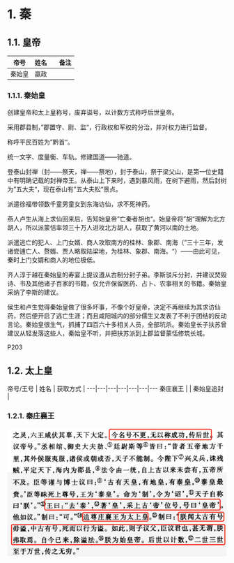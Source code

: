 # 1. 秦

## 1.1. 皇帝

帝号 | 姓名 |  | 备注
---|---|---|-
秦始皇 | 嬴政 | 

### 1.1.1. 秦始皇

创建皇帝和太上皇称号，废弃谥号，以计数方式称呼后世皇帝。

采用郡县制，”郡置守、尉、监“，行政权和军权的分治，并对权力进行监督。

称呼平民百姓为”黔首“。

统一文字、度量衡、车轨。修建国道——驰道。

登泰山封禅（封——祭天，禅——祭地），封于泰山，祭于梁父山，是第一位史籍中有明确记载的封禅帝王。从泰山上下来时，遇到暴风雨，在树下避雨，然后封树为”五大夫“，现在泰山有”五大夫松“景点。

派遣徐福带领数千童男童女到东海访仙，求不死神药。

燕人卢生从海上求仙回来后，告知始皇帝”亡秦者胡也“。始皇帝将”胡“理解为北方胡人，所以派蒙恬率领三十万人进攻北方胡人，获取了黄河以南的土地。

派遣逃亡的犯人、上门女婿、商人攻取南方的桂林、象郡、南海（”三十三年，发诸尝逋亡人、赘婿、贾人略取陆梁地，为桂林、象郡、南海。“）——由此可见，秦时上门女婿和商人的地位极低。

齐人淳于越在秦始皇的寿宴上提议遵从古制分封子弟。李斯驳斥分封，并建议焚毁诗、书及其他诸子百家的书籍，仅允许保留医药、占卜、农事相关的书籍。秦始皇采纳了李斯的建议。

侯生和卢生觉得秦始皇做了很多坏事，不像个好皇帝，决定不再继续为其求访仙药，然后便开启了逃亡生涯；而且咸阳城内的部分儒生又发表了不利于团结的反动言论。秦始皇很生气，抓捕了四百六十多相关人员，全部坑杀。秦始皇长子扶苏曾建议从轻发落这些人，秦始皇不听，并把扶苏派到上郡监督蒙恬修筑长城。


P203




## 1.2. 太上皇

帝号/王号 | 姓名 | 获取方式 | 
---|---|---|---|---|---|---
秦庄襄王 | | 秦始皇追封 |  


### 1.2.1. 秦庄襄王



![](pics/20230206172902520_380158477.png)

 


